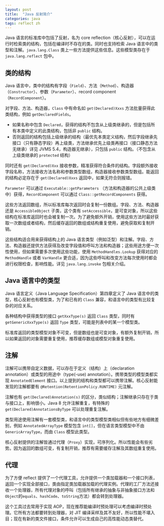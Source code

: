 ```yaml
---
layout: post
title:  "Java 反射简介"
categories: java
tags: reflect zh
---
```


Java 语言的标准库中包括了反射，名为 core reflection（核心反射），可以在运行时检索类的结构，包括在编译时不存在的类。同时也支持检索 Java 语言中的类型和注解。`java.lang.Class` 类上一些方法提供这些信息。这些模型类存在于 `java.lang.reflect` 包中。

## 类的结构

Java 语言中，类中的结构有字段（`Field`）、方法（`Method`）、构造器（`Constructor`）、参数（`Parameter`）、record component（`RecordComponent`）。

对字段、方法、构造器，`Class` 中有命名如 `get(Declared)Xxxs` 方法批量获得此类结构，例如 `getDeclaredFields`。
 - 如果名称中包含 `Declared`，获得的结构不包含从上级类继承的，但是包括所有本类中定义的此类结构，包括非 `public` 结构。
 - 否则返回的结构包括上级继承的结构（最优先本类定义结构，然后字段继承先接口（只有静态字段）再上级类，方法继承优先上级类再接口（接口静态方法无继承）详见 JVMS 5.4，构造器无继承），只包括 `public` 结构。（不包含从上级类继承的 `protected` 结构）

同时还有 `get(Declared)Xxx` 接收参数，精准获得符合条件的结构。字段额外接收字段名称，方法接收方法名称和参数类型数组，构造器接收参数类型数组。能返回的结构必定存在于 `get(Declared)Xxxs` 返回中，如果无符合则报错。

`Parameter` 可以通过 `Executable::getParameters` （方法和构造器的公共上级类中）获得，`RecordComponent` 可以通过 `Class::getRecordComponents` 获得。

这些方法返回数组，所以标准库每次返回时会复制一份数组。字段、方法、构造器还是 `AccessibleObject` 子类，这个类有 `setAccessible`，是可变对象，所以这些结构在标准库返回时也会被复制一次。为了避免额外开销，使用这些方法时最好获取一次数组或者结构，然后缓存返回的数组或结构重复使用，避免获取和复制开销。

这些结构适合用来获得结构上的 Java 语言类型（例如泛型）和注解。字段、方法、构造器还提供方法获得及改变字段值和呼叫方法和构造器；这些用途方便一次性使用，但如果需要多次使用这些功能，使用 `MethodHandles.Lookup` 获得对应的 `MethodHandle` 或者 `VarHandle` 更合适，因为这些呼叫和改变方法每次使用时都会进行权限检查，影响性能。详见 `java.lang.invoke` 包相关介绍。

## Java 语言中的类型

Java 语言定义（Java Language Specification）第四章定义了 Java 语言中的类型，核心反射也有模型类，为了和已有的 `Class` 兼容，和语言中的类型有比较复杂的对应关系。

<!--
<table class="striped">
<thead>
<tr><th colspan="3">类型或泛型参数
    <th>举例
    <th>模型类
</th>
<tbody>
<tr><td colspan="3">基础类 (JLS 4.2)
    <td>int
    <td rowspan="3">Class
<tr><td rowspan="7">引用类(JLS 4.3)
    <td rowspan="3">类与接口
    <td>非泛型类与接口 (JLS 8.1.3, 9.1.3)
    <td>String
<tr><td>去参数类型 (JLS 4.8)
    <td>List
<tr><td>带参数类型 (JLS 4.5)
    <td>List&lt;String&gt;
    <td>ParameterizedType
<tr><td colspan="2">类型参数 (JLS 4.4)
    <td>T
    <td>TypeVariable
<tr><td rowspan="3">数组 (JLS 10.1)
    <td>带参数成员类型
    <td>List&lt;String&gt;[]
    <td rowspan="2">GenericArrayType
<tr><td>类型参数成员类型
    <td>T[]
<tr><td>其他成员类型
    <td>int[]、String[]
    <td>Class
<tr><td colspan="3">Wildcard Type Arguments (JLS 4.5.1)
    <td>? extends String
    <td>WildcardType</td>
</tr>
</tbody>
</table>
-->

各种结构中获得类型的接口 `getXxxType(s)` 返回 `Class` 类型，同时有 `getGenericXxxType(s)` 返回 `Type` 类型，可能是列表中的某一个模型类。

标准库返回的类型模型对象不可变，但是数组也是可变对象，有额外复制开销，所以如果返回的对象需要重复使用，推荐缓存数组或模型对象重复使用。

## 注解

注解可以携带自定义数据，可以存在于定义（结构）上（declaration annotation）或类型的用途中（type(-use) annotation）。携带类型的模型类都实现 `AnnotatedElement` 接口。以上提到的结构和类型都可以携带注解。核心反射能发现的注解都要有 `@Retention(RetentionPolicy.RUNTIME)` 元注解。

注解也有 `get(Declared)Annotation(s)` 的区分，类似结构；注解继承只存在于类与接口上，影响很小。Java 8 允许注解重复，有特殊的 `get(Declared)AnnotationsByType` 可以处理重复注解。

类型用途使用注解有一套模型类，和语言中的类型模型类相似但有些地方有细微差别，例如 `AnnotatedArrayType` 模型包含 `int[]`，但在语言类型模型中不由 `GenericArrayType`，而由 `Class` 模型此类型。

核心反射提供的注解皆通过代理（`Proxy`）实现，可序列化。所以性能会有些劣势。因为返回的数组可变，有复制开销，推荐有需要缓存注解及其数组重复使用。

## 代理

为了方便 reflect 提供了一个代理工具，允许提供一个类加载器和一个接口列表，返回一个实现全部接口，类由指定类加载器加载的代理实例。代理的工厂方法还接收一个处理器，所有代理对象的呼叫（包括所有继承的抽象与非抽象接口方法和`Object`的`equals`、`hashCode`、`toString`方法）都会转到处理器。

这个工具过去常用于实现 AOP，现在推荐能编译时预处理可以考虑编译时预处理。它所有方法都要转到处理器，对 JIT 编译采样及其不友好，所以性能不堪入目；现在有新的类文件接口，条件允许可以生成自己的高性能动态类替代。
